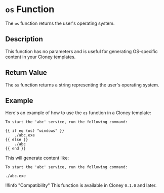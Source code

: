 # `os` Function

The `os` function returns the user's operating system.

## Description

This function has no parameters and is useful for generating OS-specific content in your Cloney templates.

## Return Value

The `os` function returns a string representing the user's operating system.

## Example

Here's an example of how to use the `os` function in a Cloney template:

``` title="README.md" hl_lines="3"
To start the 'abc' service, run the following command:

{{ if eq (os) "windows" }}
    ./abc.exe
{{ else }}
    ./abc
{{ end }}
```

This will generate content like:

``` title="README.md"
To start the 'abc' service, run the following command:

./abc.exe
```

!!!info "Compatibility"
    This function is available in Cloney `0.1.0` and later.
